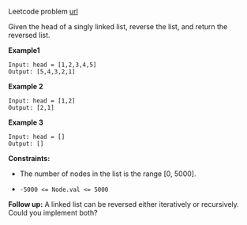 Leetcode problem [url](https://leetcode.com/problems/reverse-linked-list/)

Given the head of a singly linked list, reverse the list, and return the reversed list.

**Example1**
```
Input: head = [1,2,3,4,5]
Output: [5,4,3,2,1]
```

**Example 2**
```
Input: head = [1,2]
Output: [2,1]
```

**Example 3**
```
Input: head = []
Output: []
```


**Constraints:**

- The number of nodes in the list is the range [0, 5000].

- `-5000 <= Node.val <= 5000`

**Follow up:** A linked list can be reversed either iteratively or recursively. Could you implement both?
